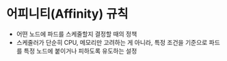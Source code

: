 # 어피니티(Affinity) 규칙
- 어떤 노드에 파드를 스케줄할지 결정할 때의 정책
- 스케줄러가 단순히 CPU, 메모리만 고려하는 게 아니라, 특정 조건을 기준으로 파드를 특정 노드에 붙이거나 피하도록 유도하는 설정